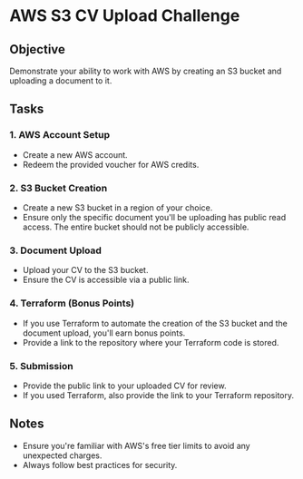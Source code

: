 # AWS S3 CV Upload Challenge

## Objective
Demonstrate your ability to work with AWS by creating an S3 bucket and uploading a document to it.

## Tasks

### 1. AWS Account Setup
- Create a new AWS account.
- Redeem the provided voucher for AWS credits.

### 2. S3 Bucket Creation
- Create a new S3 bucket in a region of your choice.
- Ensure only the specific document you'll be uploading has public read access. The entire bucket should not be publicly accessible.

### 3. Document Upload
- Upload your CV to the S3 bucket.
- Ensure the CV is accessible via a public link.

### 4. Terraform (Bonus Points)
- If you use Terraform to automate the creation of the S3 bucket and the document upload, you'll earn bonus points.
- Provide a link to the repository where your Terraform code is stored.

### 5. Submission
- Provide the public link to your uploaded CV for review.
- If you used Terraform, also provide the link to your Terraform repository.

## Notes
- Ensure you're familiar with AWS's free tier limits to avoid any unexpected charges.
- Always follow best practices for security.
